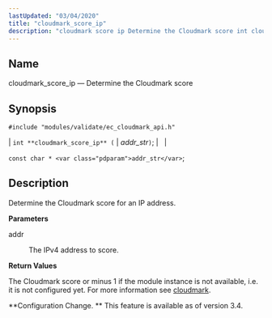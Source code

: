 ```yaml
---
lastUpdated: "03/04/2020"
title: "cloudmark_score_ip"
description: "cloudmark score ip Determine the Cloudmark score int cloudmark score ip addr str const char addr str Determine the Cloudmark score for an IP address addr The I Pv 4 address to score The Cloudmark score or minus 1 if the module instance is not available i e it is..."
---
```


<a name="apis.cloudmark_score_ip"></a> 
## Name

cloudmark_score_ip — Determine the Cloudmark score

## Synopsis

`#include "modules/validate/ec_cloudmark_api.h"`

| `int **cloudmark_score_ip** (` | <var class="pdparam">addr_str</var>`)`; |   |

`const char * <var class="pdparam">addr_str</var>`;<a name="idp47091776"></a> 
## Description

Determine the Cloudmark score for an IP address.

**<a name="idp47093008"></a> Parameters**

<dl class="variablelist">

<dt>addr</dt>

<dd>

The IPv4 address to score.

</dd>

</dl>

**<a name="idp47095744"></a> Return Values**

The Cloudmark score or minus 1 if the module instance is not available, i.e. it is not configured yet. For more information see [cloudmark](/momentum/3/3-reference/3-reference-modules-cloudmark).

**Configuration Change. ** This feature is available as of version 3.4.